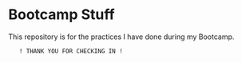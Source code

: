 # Bootcamp Stuff

This repository is for the practices I have done during my Bootcamp.

       ! THANK YOU FOR CHECKING IN !